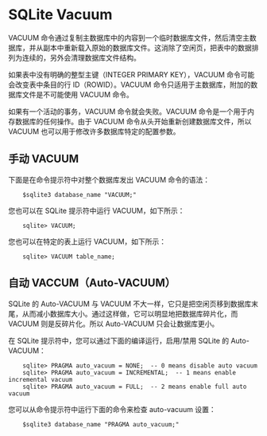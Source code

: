 # SQLite Vacuum

VACUUM 命令通过复制主数据库中的内容到一个临时数据库文件，然后清空主数据库，并从副本中重新载入原始的数据库文件。这消除了空闲页，把表中的数据排列为连续的，另外会清理数据库文件结构。

如果表中没有明确的整型主键（INTEGER PRIMARY KEY），VACUUM 命令可能会改变表中条目的行 ID（ROWID）。VACUUM 命令只适用于主数据库，附加的数据库文件是不可能使用 VACUUM 命令。

如果有一个活动的事务，VACUUM 命令就会失败。VACUUM 命令是一个用于内存数据库的任何操作。由于 VACUUM 命令从头开始重新创建数据库文件，所以 VACUUM 也可以用于修改许多数据库特定的配置参数。

## 手动 VACUUM

下面是在命令提示符中对整个数据库发出 VACUUM 命令的语法：

```
    $sqlite3 database_name "VACUUM;"
```

您也可以在 SQLite 提示符中运行 VACUUM，如下所示：

```
    sqlite> VACUUM;
```

您也可以在特定的表上运行 VACUUM，如下所示：

```
    sqlite> VACUUM table_name;
```

## 自动 VACCUM（Auto-VACUUM）

SQLite 的 Auto-VACUUM 与 VACUUM 不大一样，它只是把空闲页移到数据库末尾，从而减小数据库大小。通过这样做，它可以明显地把数据库碎片化，而 VACUUM 则是反碎片化。所以 Auto-VACUUM 只会让数据库更小。

在 SQLite 提示符中，您可以通过下面的编译运行，启用/禁用 SQLite 的 Auto-VACUUM：

```
    sqlite> PRAGMA auto_vacuum = NONE;  -- 0 means disable auto vacuum
    sqlite> PRAGMA auto_vacuum = INCREMENTAL;  -- 1 means enable incremental vacuum
    sqlite> PRAGMA auto_vacuum = FULL;  -- 2 means enable full auto vacuum
```

您可以从命令提示符中运行下面的命令来检查 auto-vacuum 设置：

```
    $sqlite3 database_name "PRAGMA auto_vacuum;"
```
  